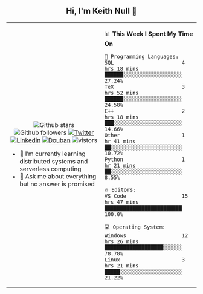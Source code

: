 <h2 align="center"> Hi, I'm Keith Null 👋 </h2>

<table>
    <tr>
        <td valign="center" width="50%">
            <p align="center">
              <img src="https://img.shields.io/github/stars/keithnull?style=social" alt="Github stars" />
              <img src="https://img.shields.io/github/followers/keithnull?style=social" alt="Github followers" />
              <a href="https://twitter.com/_keithnull"><img src="https://img.shields.io/badge/@__keithnull-1DA1F2?style=flat&logo=Twitter&logoColor=white" alt="Twitter"/></a>
              <a href="https://www.linkedin.com/in/wuzhengke/?locale=en_US"><img src="https://img.shields.io/badge/@wuzhengke-0073b1?style=flat&logo=LinkedIn&logoColor=white" alt="Linkedin" /></a>
              <a href="https://www.douban.com/people/keith1"><img src="https://img.shields.io/badge/@keith1-007722?style=flat&logo=Douban&logoColor=white" alt="Douban" /></a>
              <img src="https://visitor-badge.glitch.me/badge?page_id=keithnull" alt="vistors" />
            </p>
            <ul>
                <li>🌱 I’m currently learning distributed systems and serverless computing</li>
                <li>💬 Ask me about everything but no answer is promised</li>
            </ul>
        </td>
       <td valign="top" width="50%">
    
<!--START_SECTION:waka-->
📊 **This Week I Spent My Time On** 

```text
💬 Programming Languages: 
SQL                      4 hrs 18 mins       ██████░░░░░░░░░░░░░░░░░░░   27.24% 
TeX                      3 hrs 52 mins       ██████░░░░░░░░░░░░░░░░░░░   24.58% 
C++                      2 hrs 18 mins       ███░░░░░░░░░░░░░░░░░░░░░░   14.66% 
Other                    1 hr 41 mins        ██░░░░░░░░░░░░░░░░░░░░░░░   10.72% 
Python                   1 hr 21 mins        ██░░░░░░░░░░░░░░░░░░░░░░░   8.55%

🔥 Editors: 
VS Code                  15 hrs 47 mins      █████████████████████████   100.0%

💻 Operating System: 
Windows                  12 hrs 26 mins      ███████████████████░░░░░░   78.78% 
Linux                    3 hrs 21 mins       █████░░░░░░░░░░░░░░░░░░░░   21.22%

```


<!--END_SECTION:waka-->
</td></tr>
</table>


